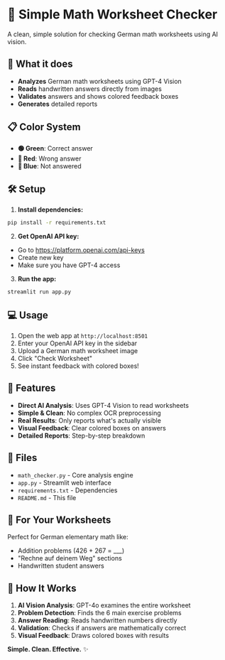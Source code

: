 # 📝 Simple Math Worksheet Checker

A clean, simple solution for checking German math worksheets using AI vision.

## 🚀 What it does

- **Analyzes** German math worksheets using GPT-4 Vision
- **Reads** handwritten answers directly from images  
- **Validates** answers and shows colored feedback boxes
- **Generates** detailed reports

## 📋 Color System

- **🟢 Green**: Correct answer
- **🔴 Red**: Wrong answer
- **🔵 Blue**: Not answered

## 🛠️ Setup

1. **Install dependencies:**
```bash
pip install -r requirements.txt
```

2. **Get OpenAI API key:**
- Go to https://platform.openai.com/api-keys
- Create new key
- Make sure you have GPT-4 access

3. **Run the app:**
```bash
streamlit run app.py
```

## 💻 Usage

1. Open the web app at `http://localhost:8501`
2. Enter your OpenAI API key in the sidebar
3. Upload a German math worksheet image
4. Click "Check Worksheet"
5. See instant feedback with colored boxes!

## 🎯 Features

- **Direct AI Analysis**: Uses GPT-4 Vision to read worksheets
- **Simple & Clean**: No complex OCR preprocessing  
- **Real Results**: Only reports what's actually visible
- **Visual Feedback**: Clear colored boxes on answers
- **Detailed Reports**: Step-by-step breakdown

## 📁 Files

- `math_checker.py` - Core analysis engine
- `app.py` - Streamlit web interface
- `requirements.txt` - Dependencies
- `README.md` - This file

## 🧪 For Your Worksheets

Perfect for German elementary math like:
- Addition problems (426 + 267 = ___)
- "Rechne auf deinem Weg" sections
- Handwritten student answers

## 🔧 How It Works

1. **AI Vision Analysis**: GPT-4o examines the entire worksheet
2. **Problem Detection**: Finds the 6 main exercise problems
3. **Answer Reading**: Reads handwritten numbers directly
4. **Validation**: Checks if answers are mathematically correct
5. **Visual Feedback**: Draws colored boxes with results

**Simple. Clean. Effective.** ✨
